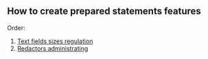 ## How to create prepared statements features

Order:
1. [Text fields sizes regulation](https://github.com/Alexxx180/Prosperity/tree/sql/DML/Objects/Routines/Procedures/PreparedStatements/SizesRegulation)
2. [Redactors administrating](https://github.com/Alexxx180/Prosperity/blob/sql/DML/Objects/Routines/Procedures/PreparedStatements/Redactors.sql)

